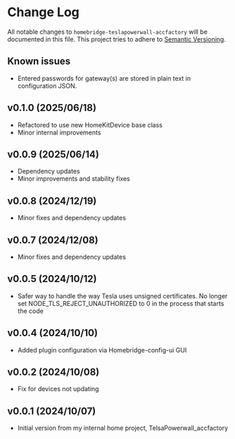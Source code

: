 # Change Log

All notable changes to `homebridge-teslapowerwall-accfactory` will be documented in this file. This project tries to adhere to [Semantic Versioning](http://semver.org/).

## Known issues

- Entered passwords for gateway(s) are stored in plain text in configuration JSON.

## v0.1.0 (2025/06/18)

- Refactored to use new HomeKitDevice base class
- Minor internal improvements

## v0.0.9 (2025/06/14) 

- Dependency updates
- Minor improvements and stability fixes

## v0.0.8 (2024/12/19) 

- Minor fixes and dependency updates

## v0.0.7 (2024/12/08) 

- Minor fixes and dependency updates

## v0.0.5 (2024/10/12) 

- Safer way to handle the way Tesla uses unsigned certificates. No longer set NODE_TLS_REJECT_UNAUTHORIZED to 0 in the process that starts the code

## v0.0.4 (2024/10/10)

- Added plugin configuration via Homebridge-config-ui GUI

## v0.0.2 (2024/10/08)

- Fix for devices not updating

## v0.0.1 (2024/10/07)

- Initial version from my internal home project, TelsaPowerwall_accfactory